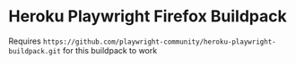 # Heroku Playwright Firefox Buildpack

Requires `https://github.com/playwright-community/heroku-playwright-buildpack.git` for this buildpack to work
